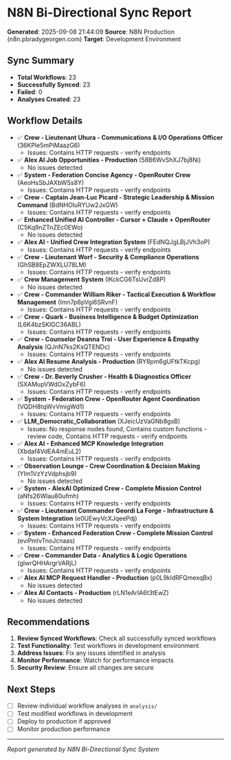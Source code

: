 
# N8N Bi-Directional Sync Report

**Generated**: 2025-09-08 21:44:09
**Source**: N8N Production (n8n.pbradygeorgen.com)
**Target**: Development Environment

## Sync Summary

- **Total Workflows**: 23
- **Successfully Synced**: 23
- **Failed**: 0
- **Analyses Created**: 23

## Workflow Details

- ✅ **Crew - Lieutenant Uhura - Communications & I/O Operations Officer** (36KPle5mPiMaazG6)
  - Issues: Contains HTTP requests - verify endpoints
- ✅ **Alex AI Job Opportunities - Production** (58B6WvShXJ7bj8Ni)
  - No issues detected
- ✅ **System - Federation Concise Agency - OpenRouter Crew** (AeoHsSbJAXbWSs8Y)
  - Issues: Contains HTTP requests - verify endpoints
- ✅ **Crew - Captain Jean-Luc Picard - Strategic Leadership & Mission Command** (BdNHOluRYUw2JxGW)
  - Issues: Contains HTTP requests - verify endpoints
- ✅ **Enhanced Unified AI Controller - Cursor + Claude + OpenRouter** (C5Kq9nZTnZEc0EWo)
  - No issues detected
- ✅ **Alex AI - Unified Crew Integration System** (FEdNQJgLBjJVh3oP)
  - Issues: Contains HTTP requests - verify endpoints
- ✅ **Crew - Lieutenant Worf - Security & Compliance Operations** (GhSB8EpZWXLU78LM)
  - Issues: Contains HTTP requests - verify endpoints
- ✅ **Crew Management System** (IKckCG6TsUvrZd8P)
  - No issues detected
- ✅ **Crew - Commander William Riker - Tactical Execution & Workflow Management** (Imn7p6pVgi6SRvnF)
  - Issues: Contains HTTP requests - verify endpoints
- ✅ **Crew - Quark - Business Intelligence & Budget Optimization** (L6K4bzSKlGC36ABL)
  - Issues: Contains HTTP requests - verify endpoints
- ✅ **Crew - Counselor Deanna Troi - User Experience & Empathy Analysis** (QJnN7ks2KsQTENDc)
  - Issues: Contains HTTP requests - verify endpoints
- ✅ **Alex AI Resume Analysis - Production** (RY8pm6gUFtkTKcpg)
  - No issues detected
- ✅ **Crew - Dr. Beverly Crusher - Health & Diagnostics Officer** (SXAMupVWdOxZybF6)
  - Issues: Contains HTTP requests - verify endpoints
- ✅ **System - Federation Crew - OpenRouter Agent Coordination** (VQDH8tqWvVmigWd1)
  - Issues: Contains HTTP requests - verify endpoints
- ✅ **LLM_Democratic_Collaboration** (XJeicUzVaGNb8gsB)
  - Issues: No response nodes found, Contains custom functions - review code, Contains HTTP requests - verify endpoints
- ✅ **Alex AI - Enhanced MCP Knowledge Integration** (Xbdaf4VdEA4mEuL2)
  - Issues: Contains HTTP requests - verify endpoints
- ✅ **Observation Lounge - Crew Coordination & Decision Making** (YIm1VzYzVdphsjb9)
  - No issues detected
- ✅ **System - AlexAI Optimized Crew - Complete Mission Control** (aNfs26Wlau80ufmh)
  - Issues: Contains HTTP requests - verify endpoints
- ✅ **Crew - Lieutenant Commander Geordi La Forge - Infrastructure & System Integration** (e0UEwyVcXJqeePdj)
  - Issues: Contains HTTP requests - verify endpoints
- ✅ **System - Enhanced Federation Crew - Complete Mission Control** (eviPmIvTnoJcnaas)
  - Issues: Contains HTTP requests - verify endpoints
- ✅ **Crew - Commander Data - Analytics & Logic Operations** (gIwrQHHArgrVARjL)
  - Issues: Contains HTTP requests - verify endpoints
- ✅ **Alex AI MCP Request Handler - Production** (p0L9kldRFQmexqBx)
  - No issues detected
- ✅ **Alex AI Contacts - Production** (rLN1eArIA6t3tEwZ)
  - No issues detected

## Recommendations

1. **Review Synced Workflows**: Check all successfully synced workflows
2. **Test Functionality**: Test workflows in development environment
3. **Address Issues**: Fix any issues identified in analysis
4. **Monitor Performance**: Watch for performance impacts
5. **Security Review**: Ensure all changes are secure

## Next Steps

- [ ] Review individual workflow analyses in `analysis/`
- [ ] Test modified workflows in development
- [ ] Deploy to production if approved
- [ ] Monitor production performance

---
*Report generated by N8N Bi-Directional Sync System*
